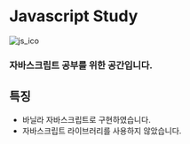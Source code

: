 # Javascript Study


![js_ico](https://user-images.githubusercontent.com/75922558/112740394-936b4500-8fb7-11eb-82ca-20e66a53ad10.png)

### 자바스크립트 공부를 위한 공간입니다.


## 특징
- 바닐라 자바스크립트로 구현하였습니다.
- 자바스크립트 라이브러리를 사용하지 않았습니다.

